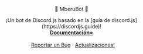 <a name="readme-top"></a>

<p align="center">🎄 MberuBot 🤖

 <p align="center">
    ¡Un bot de Discord.js basado en la [guía de discord.js](https://discordjs.guide)!
    <br />
    <a href="https://discord.js.guide"><strong>Documentación»</strong></a>
    <br />
    <br />   
    ·
    <a href="https://github.com/AjnebAlReves/MbejuBot/issues">Reportar un Bug</a>
    ·
    <a href="https://github.com/othneildrew/Best-README-Template/issues">Actualizaciones!</a>
  </p>
